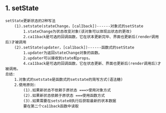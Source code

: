 ## 1. setState
    setState更新状态的2种写法
        (1).setstate(stateChange，[calIback])------对象式的setState
            1.stateChange为状态改变对象(该对象可以体现出状态的更改)
            2.ca11back是可选的回调函数，它在状本更新完毕、界面也更新后(render调用后)才被调用
        (2).setState(updater，[cal1back])------函数式的setState
            1.updater为返回stateChange对象的函数。
            2.updater可以接收到state和props。
            4.ca11back是可选的回调函数，它在状态更新、界面也更新后(render调用后)才被调用。
    总结:
        1.对象式的setstate是函数式的setstate的简写方式(语法糖)
        2.使用原则:
            (1).如果新状态不依赖于原状态 ===>使用对象方式
            (2).如果新状态依赖于原状态 ===使用函数方式
            (3).如果需要在setstate0执行后获取最新的状本数据
            要在第二个ca11back函数中读取